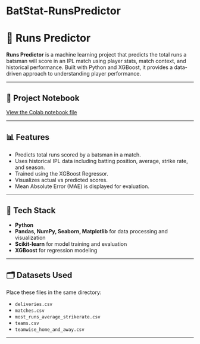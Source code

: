 # BatStat-RunsPredictor

# 🏏 Runs Predictor

**Runs Predictor** is a machine learning project that predicts the total runs a batsman will score in an IPL match using player stats, match context, and historical performance. Built with Python and XGBoost, it provides a data-driven approach to understanding player performance.

---

## 📓 Project Notebook

[View the Colab notebook file](https://colab.research.google.com/drive/1Gj53g6_BQ1cJi0TQ7aifQRGuFSCnRPVt)


---

## 📊 Features

- Predicts total runs scored by a batsman in a match.
- Uses historical IPL data including batting position, average, strike rate, and season.
- Trained using the XGBoost Regressor.
- Visualizes actual vs predicted scores.
- Mean Absolute Error (MAE) is displayed for evaluation.

---

## 🧠 Tech Stack

- **Python**
- **Pandas, NumPy, Seaborn, Matplotlib** for data processing and visualization
- **Scikit-learn** for model training and evaluation
- **XGBoost** for regression modeling

---

## 🗂️ Datasets Used

Place these files in the same directory:
- `deliveries.csv`
- `matches.csv`
- `most_runs_average_strikerate.csv`
- `teams.csv`
- `teamwise_home_and_away.csv`

---

